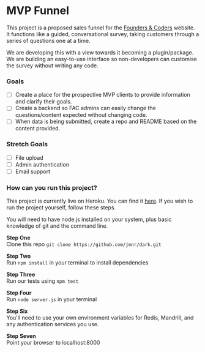 # MVP Funnel

This project is a proposed sales funnel for the [Founders & Coders](foundersandcoders.com) website. It functions like a guided, conversational survey, taking customers through a series of questions one at a time.

We are developing this with a view towards it becoming a plugin/package. We are building an easy-to-use interface so non-developers can customise the survey without writing any code.

### Goals
* [ ] Create a place for the prospective MVP clients to provide information and clarify their goals.
* [ ] Create a backend so FAC admins can easily change the questions/content expected without changing code.
* [ ] When data is being submitted, create a repo and README based on the content provided.

### Stretch Goals
* [ ] File upload
* [ ] Admin authentication
* [ ] Email support

### How can you run this project?

This project is currently live on Heroku. You can find it [here](mvpfunnel.herokuapp.com). If you wish to run the project yourself, follow these steps.

You will need to have node.js installed on your system, plus basic knowledge of git and the command line.

**Step One**  
Clone this repo ```git clone https://github.com/jmnr/dark.git```

**Step Two**  
Run ```npm install``` in your terminal to install dependencies

**Step Three**  
Run our tests using ```npm test```

**Step Four**  
Run ```node server.js``` in your terminal

**Step Six**  
You'll need to use your own environment variables for Redis, Mandrill, and any authentication services you use.

**Step Seven**  
Point your browser to localhost:8000
